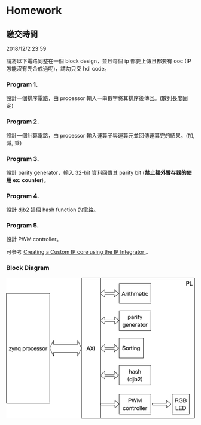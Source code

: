 Homework
====

## 繳交時間
2018/12/2 23:59

請將以下電路同整在一個 block design，並且每個 ip 都要上傳且都要有 ooc (IP 怎能沒有先合成過呢)，請勿只交 hdl code。

### Program 1.

設計一個排序電路，由 processor 輸入一串數字將其排序後傳回。(數列長度固定)

### Program 2.

設計一個計算電路，由 processor 輸入運算子與運算元並回傳運算完的結果。(加, 減, 乘)

### Program 3.

設計 parity generator，輸入 32-bit 資料回傳其 parity bit (**禁止額外暫存器的使用 ex: counter**)。

### Program 4.

設計 [djb2](http://www.cse.yorku.ca/~oz/hash.html) 這個 hash function 的電路。

### Program 5.

設計 PWM controller。

可參考 [Creating a Custom IP core using the IP Integrator ](https://reference.digilentinc.com/learn/programmable-logic/tutorials/zybo-creating-custom-ip-cores/start?redirect=1)。

### Block Diagram

![block_diagram](../images/block_diagram.jpg)
